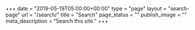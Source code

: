 +++
date = "2019-05-19T05:00:00+00:00"
type = "page"
layout = "search-page"
url = "/search/"
title = "Search"
page_status = ""
publish_image = ""
meta_description = "Search this site."
+++
